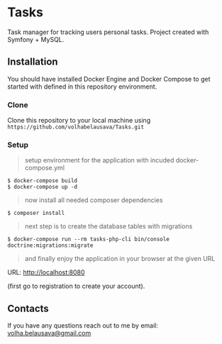 # Tasks
Task manager for tracking users personal tasks. Project created with Symfony + MySQL.
## Installation
You should have installed Docker Engine and Docker Compose to get started with defined in this repository environment.
### Clone
Clone this repository to your local machine using `https://github.com/volhabelausava/Tasks.git`
### Setup
> setup environment for the application with incuded docker-compose.yml
```shell
$ docker-compose build
$ docker-compose up -d
```
> now install all needed composer dependencies
```shell
$ composer install
```
> next step is to create the database tables with migrations
```shell
$ docker-compose run --rm tasks-php-cli bin/console doctrine:migrations:migrate
```
> and finally enjoy the application in your browser at the given URL

URL: <a href="http://localhost:8080" target="_blank">http://localhost:8080</a> 

(first go to registration to create your account).

## Contacts
If you have any questions reach out to me by email: <a href="mailto:volha.belausava@gmail.com" target="_blank">volha.belausava@gmail.com</a> 
